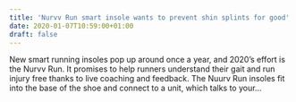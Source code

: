 ```yaml
---
title: 'Nurvv Run smart insole wants to prevent shin splints for good'
date: 2020-01-07T10:59:00+01:00
draft: false
---
```


New smart running insoles pop up around once a year, and 2020’s effort is the Nurvv Run. It promises to help runners understand their gait and run injury free thanks to live coaching and feedback. The Nuurv Run insoles fit into the base of the shoe and connect to a unit, which talks to your…